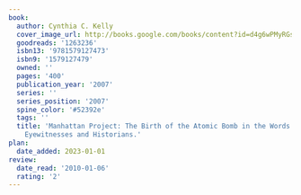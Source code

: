 ```yaml
---
book:
  author: Cynthia C. Kelly
  cover_image_url: http://books.google.com/books/content?id=d4g6wPMyRGsC&printsec=frontcover&img=1&zoom=1&source=gbs_api
  goodreads: '1263236'
  isbn13: '9781579127473'
  isbn9: '1579127479'
  owned: ''
  pages: '400'
  publication_year: '2007'
  series: ''
  series_position: '2007'
  spine_color: '#52392e'
  tags: ''
  title: 'Manhattan Project: The Birth of the Atomic Bomb in the Words of Its Creators,
    Eyewitnesses and Historians.'
plan:
  date_added: 2023-01-01
review:
  date_read: '2010-01-06'
  rating: '2'
---
```

